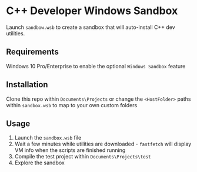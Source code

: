 # C++ Developer Windows Sandbox

Launch `sandbow.wsb` to create a sandbox that will auto-install C++ dev utilities.

## Requirements

Windows 10 Pro/Enterprise to enable the optional `Windows Sandbox` feature

## Installation

Clone this repo within `Documents\Projects` or change the `<HostFolder>` paths within `sandbox.wsb` to map to your own custom folders

## Usage

1) Launch the `sandbox.wsb` file
2) Wait a few minutes while utilities are downloaded - `fastfetch` will display VM info when the scripts are finished running
3) Compile the test project within `Documents\Projects\test`
4) Explore the sandbox
